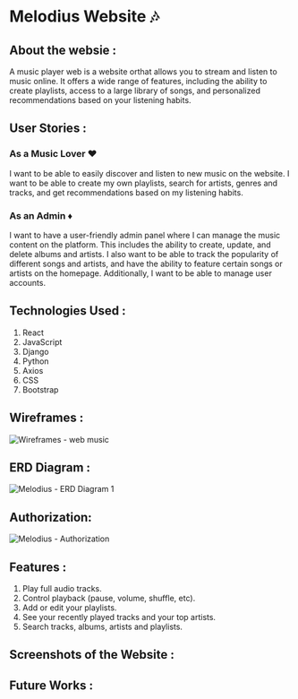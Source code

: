 ﻿# Melodius Website :notes: 

## About the websie : 
A music player web is a website orthat allows you to stream and listen to music online. It offers a wide range of features, including the ability to create playlists, access to a large library of songs, and personalized recommendations based on your listening habits.

## User Stories :

### As a Music Lover :hearts:
I want to be able to easily discover and listen to new music on the website. I want to be able to create my own playlists, search for artists, genres and tracks, and get recommendations based on my listening habits.

### As an Admin :diamonds:

I want to have a user-friendly admin panel where I can manage the music content on the platform. This includes the ability to create, update, and delete albums and artists. I also want to be able to track the popularity of different songs and artists, and have the ability to feature certain songs or artists on the homepage. Additionally, I want to be able to manage user accounts.


## Technologies Used : 

1. React
2. JavaScript
3. Django
4. Python
5. Axios 
6. CSS
7. Bootstrap
   
## Wireframes : 

![Wireframes - web music](https://github.com/Music-Player-Web/Music-Web/assets/140065051/3f3c760b-cd1c-4e61-b388-519c6a3062b0)

## ERD Diagram : 

![Melodius - ERD Diagram 1 ](https://github.com/Music-Player-Web/melodius/assets/140065051/afae6b14-4b20-427c-a3e6-980cc5db8749)


## Authorization: 

![Melodius - Authorization ](https://github.com/Music-Player-Web/melodius/assets/140065051/a55d6a9d-f37f-4e92-ae87-d3704e85cd52)


## Features :

1. Play full audio tracks.
2. Control playback (pause, volume, shuffle, etc).
3. Add or edit your playlists.
4. See your recently played tracks and your top artists.
5. Search tracks, albums, artists and playlists.
   
## Screenshots of the Website :

## Future Works : 
